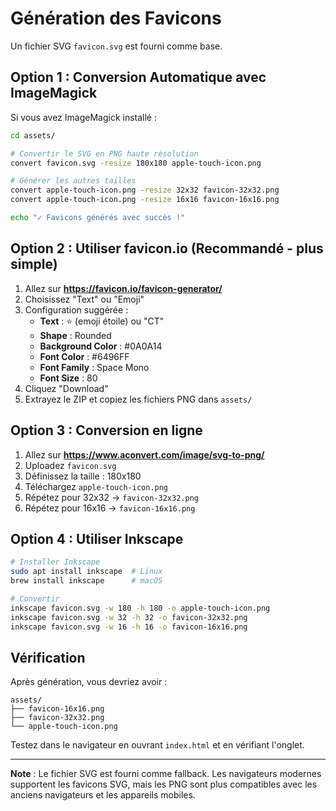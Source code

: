 # Génération des Favicons

Un fichier SVG `favicon.svg` est fourni comme base.

## Option 1 : Conversion Automatique avec ImageMagick

Si vous avez ImageMagick installé :

```bash
cd assets/

# Convertir le SVG en PNG haute résolution
convert favicon.svg -resize 180x180 apple-touch-icon.png

# Générer les autres tailles
convert apple-touch-icon.png -resize 32x32 favicon-32x32.png
convert apple-touch-icon.png -resize 16x16 favicon-16x16.png

echo "✓ Favicons générés avec succès !"
```

## Option 2 : Utiliser favicon.io (Recommandé - plus simple)

1. Allez sur **https://favicon.io/favicon-generator/**
2. Choisissez "Text" ou "Emoji"
3. Configuration suggérée :
   - **Text** : ⭐ (emoji étoile) ou "CT"
   - **Shape** : Rounded
   - **Background Color** : #0A0A14
   - **Font Color** : #6496FF
   - **Font Family** : Space Mono
   - **Font Size** : 80
4. Cliquez "Download"
5. Extrayez le ZIP et copiez les fichiers PNG dans `assets/`

## Option 3 : Conversion en ligne

1. Allez sur **https://www.aconvert.com/image/svg-to-png/**
2. Uploadez `favicon.svg`
3. Définissez la taille : 180x180
4. Téléchargez `apple-touch-icon.png`
5. Répétez pour 32x32 → `favicon-32x32.png`
6. Répétez pour 16x16 → `favicon-16x16.png`

## Option 4 : Utiliser Inkscape

```bash
# Installer Inkscape
sudo apt install inkscape  # Linux
brew install inkscape      # macOS

# Convertir
inkscape favicon.svg -w 180 -h 180 -o apple-touch-icon.png
inkscape favicon.svg -w 32 -h 32 -o favicon-32x32.png
inkscape favicon.svg -w 16 -h 16 -o favicon-16x16.png
```

## Vérification

Après génération, vous devriez avoir :
```
assets/
├── favicon-16x16.png
├── favicon-32x32.png
└── apple-touch-icon.png
```

Testez dans le navigateur en ouvrant `index.html` et en vérifiant l'onglet.

---

**Note** : Le fichier SVG est fourni comme fallback. Les navigateurs modernes supportent les favicons SVG, mais les PNG sont plus compatibles avec les anciens navigateurs et les appareils mobiles.
